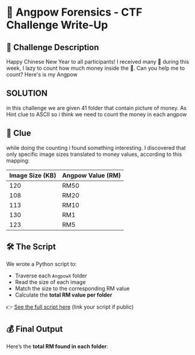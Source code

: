 # 🎁 Angpow Forensics - CTF Challenge Write-Up

## 📖 Challenge Description

Happy Chinese New Year to all participants!
I received many 🧧 during this week, I lazy to count how much money inside the 🧧.
Can you help me to count? Here's is my Angpow

## **SOLUTION**  
in this challenge we are given 41 folder that contain picture of money. As Hint clue to ASCII so i think we need to count the money in each angpow 

## 🧩 Clue
while doing the counting i found something interesting.
I discovered that only specific image sizes translated to money values, according to this mapping:

| Image Size (KB) | Angpow Value (RM) |
|-----------------|-------------------|
| 120             | RM50              |
| 108             | RM20              |
| 113             | RM10              |
| 130             | RM1               |
| 123             | RM5               |



## 🛠️ The Script

We wrote a Python script to:
- Traverse each `AngpowX` folder
- Read the size of each image
- Match the size to the corresponding RM value
- Calculate the **total RM value per folder**

👉 [See the full script here](#) (link your script if public)

## 💰 Final Output

Here’s the **total RM found in each folder**:



